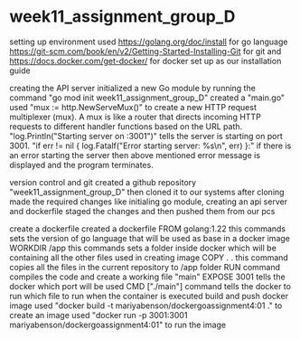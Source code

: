 # week11_assignment_group_D
setting up environment
     used https://golang.org/doc/install for go language
     https://git-scm.com/book/en/v2/Getting-Started-Installing-Git for git 
     and https://docs.docker.com/get-docker/ for docker set up as our installation guide 

creating the API server
     initialized a new Go module by running the command "go mod init week11_assignment_group_D"
     created a "main.go"
        used "mux := http.NewServeMux()" to create a new HTTP request multiplexer (mux). A mux is like a router that directs incoming HTTP requests to different handler functions based on the URL path.
        "log.Println("Starting server on :3001")" tells the server is starting on port 3001.
        "if err != nil { log.Fatalf("Error starting server: %s\n", err) }:" if there is an error starting the server then above mentioned error message is displayed and the program terminates.

version control and git
     created a github repository "week11_assignment_group_D" 
     then cloned it to our systems 
     after cloning made the required changes like initialing go module, creating an api server and dockerfile
     staged the changes and then pushed them from our pcs

create a dockerfile 
     created a dockerfile 
         FROM golang:1.22 this commands sets the version of go language that will be used as base in a docker image
         WORKDIR /app this commands sets a folder inside docker which will be containing all the other files used in creating image
         COPY . . this command copies all the files in the current repository to /app folder
         RUN command compiles the code and create a working file "main"
         EXPOSE 3001 tells the docker which port will be used
         CMD ["./main"] command tells the docker to run which file to run when the container is executed
build and push docker image
     used "docker build -t mariyabenson/dockergoassignment4:01 ." to create an image 
     used "docker run -p 3001:3001 mariyabenson/dockergoassignment4:01" to run the image
